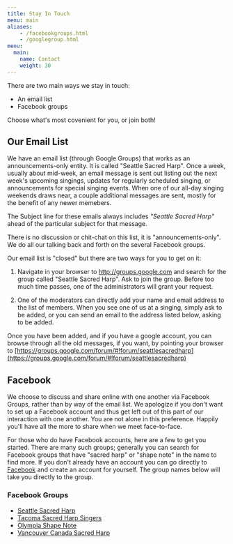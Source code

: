 ```yaml
---
title: Stay In Touch
menu: main
aliases:
    - /facebookgroups.html
    - /googlegroup.html
menu:
  main:
    name: Contact
    weight: 30
---
```

There are two main ways we stay in touch:
 - An email list
 - Facebook groups

Choose what's most covenient for you, or join both!

## Our Email List
We have an email list (through Google Groups) that works as an announcements-only entity. It is called "Seattle Sacred Harp". Once a week, usually about mid-week, an email message is sent out listing out the next week's upcoming singings, updates for regularly scheduled singing, or announcements for special singing events. When one of our all-day singing weekends draws near, a couple additional messages are sent, mostly for the benefit of any newer memebers.

The Subject line for these emails always includes *"Seattle Sacred Harp"* ahead of the particular subject for that message.

There is no discussion or chit-chat on this list, it is "announcements-only". We do all our talking back and forth on the several Facebook groups.

Our email list is "closed" but there are two ways for you to get on it:

1. Navigate in your browser to http://groups.google.com and search for the group called "Seattle Sacred Harp". Ask to join the group. Before too much time passes, one of the administrators will grant your request.

2. One of the moderators can directly add your name and email address to the list of members. When you see one of us at a singing, simply ask to be added, or you can send an email to the address listed below, asking to be added.

Once you have been added, and if you have a google account, you can browse through all the old messages, if you want, by pointing your browser to [https://groups.google.com/forum/#!forum/seattlesacredharp](https://groups.google.com/forum/#!forum/seattlesacredharp)

## Facebook
We choose to discuss and share online with one another via Facebook Groups, rather than by way of the email list. We apologize if you don't want to set up a Facebook account and thus get left out of this part of our interaction with one another. You are not alone in this preference. Happily you'll have all the more to share when we meet face-to-face.

For those who do have Facebook accounts, here are a few to get you started. There are many such groups; generally you can search for Facebook groups that have "sacred harp"  or "shape note" in the name to find more. If you don't already have an account you can go directly to [Facebook](https://www.facebook.com/) and create an account for yourself. The group names below will take you directly to the group.

### Facebook Groups
- [Seattle Sacred Harp](https://www.facebook.com/groups/50143802248/)
- [Tacoma Sacred Harp Singers](https://www.facebook.com/groups/120742284716703/)
- [Olympia Shape Note](https://www.facebook.com/groups/209263802422031/)
- [Vancouver Canada Sacred Harp](https://www.facebook.com/groups/VancouverBC.SacredHarp/)
